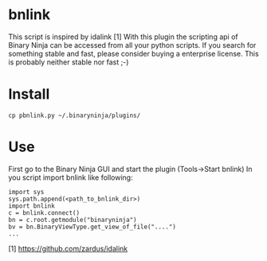 # bnlink
 
This script is inspired by idalink [1]
With this plugin the scripting api of Binary Ninja can be accessed from all your python scripts.
If you search for something stable and fast, please consider buying a enterprise license. This
is probably neither stable nor fast ;-)

# Install

```
cp pbnlink.py ~/.binaryninja/plugins/ 
```

# Use

First go to the Binary Ninja GUI and start the plugin (Tools->Start bnlink) 
In you script import bnlink like following:
```
import sys
sys.path.append(<path_to_bnlink_dir>)
import bnlink
c = bnlink.connect()
bn = c.root.getmodule("binaryninja")
bv = bn.BinaryViewType.get_view_of_file("....")
...
```

[1] https://github.com/zardus/idalink
